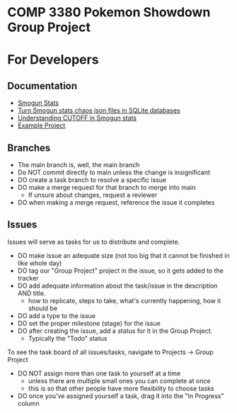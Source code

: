 # COMP 3380 Pokemon Showdown Group Project

# For Developers

## Documentation

- [Smogun Stats](https://www.smogon.com/stats/)
- [Turn Smogun stats chaos json files in SQLite databases](https://git.pyrope.net/mbk/smogon-stats) 
- [Understanding CUTOFF in Smogun stats](https://www.smogon.com/forums/threads/weighted-stats-faq.3478570/)
- [Example Project](https://www.porydex.com/)

## Branches

- The main branch is, well, the main branch
- Do NOT commit directly to main unless the change is insignificant
- DO create a task branch to resolve a specific issue
- DO make a merge request for that branch to merge into main
    - If unsure about changes, request a reviewer
- DO when making a merge request, reference the issue it completes

## Issues

Issues will serve as tasks for us to distribute and complete.

- DO make issue an adequate size (not too big that it cannot be finished in like whole day)
- DO tag our "Group Project" project in the issue, so it gets added to the tracker
- DO add adequate information about the task/issue in the description AND title.
    - how to replicate, steps to take, what's currently happening, how it should be
- DO add a type to the issue
- DO set the proper milestone (stage) for the issue
- DO after creating the issue, add a status for it in the Group Project.
    - Typically the "Todo" status

To see the task board of all issues/tasks, navigate to Projects -> Group Project

- DO NOT assign more than one task to yourself at a time
    - unless there are multiple small ones you can complete at once
    - this is so that other people have more flexibility to choose tasks
- DO once you've assigned yourself a task, drag it into the "In Progress" column


